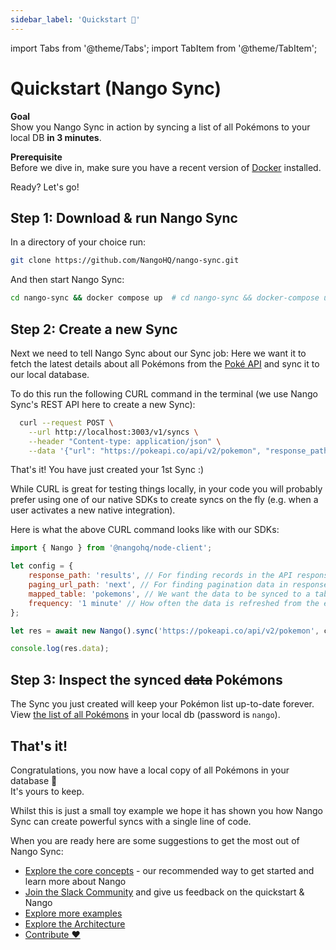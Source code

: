 ```yaml
---
sidebar_label: 'Quickstart 🚀'
---
```


import Tabs from '@theme/Tabs';
import TabItem from '@theme/TabItem';

# Quickstart (Nango Sync)

**Goal**  
Show you Nango Sync in action by syncing a list of all Pokémons to your local DB **in 3 minutes**.

**Prerequisite**  
Before we dive in, make sure you have a recent version of [Docker](https://www.docker.com/products/docker-desktop/) installed.

Ready? Let's go!

## Step 1: Download & run Nango Sync

In a directory of your choice run:

```bash
git clone https://github.com/NangoHQ/nango-sync.git
```

And then start Nango Sync:

```bash
cd nango-sync && docker compose up  # cd nango-sync && docker-compose up if you are on an older version of docker
```

## Step 2: Create a new Sync

Next we need to tell Nango Sync about our Sync job: Here we want it to fetch the latest details about all Pokémons from the [Poké API](https://pokeapi.co/) and sync it to our local database.

To do this run the following CURL command in the terminal (we use Nango Sync's REST API here to create a new Sync):

```bash
  curl --request POST \
    --url http://localhost:3003/v1/syncs \
    --header "Content-type: application/json" \
    --data '{"url": "https://pokeapi.co/api/v2/pokemon", "response_path": "results", "paging_url_path":"next", "mapped_table":"pokemons", "frequency":"1 minute"}'
```

That's it! You have just created your 1st Sync :)

While CURL is great for testing things locally, in your code you will probably prefer using one of our native SDKs to create syncs on the fly (e.g. when a user activates a new native integration).

Here is what the above CURL command looks like with our SDKs:
<Tabs groupId="programming-language">

  <TabItem value="node" label="Node SDK">

```js
import { Nango } from '@nangohq/node-client';

let config = {
    response_path: 'results', // For finding records in the API response.
    paging_url_path: 'next', // For finding pagination data in responses.
    mapped_table: 'pokemons', // We want the data to be synced to a table called "pokemons"
    frequency: '1 minute' // How often the data is refreshed from the external API.
};

let res = await new Nango().sync('https://pokeapi.co/api/v2/pokemon', config);

console.log(res.data);
```

  </TabItem>
</Tabs>

## Step 3: Inspect the synced ~~data~~ Pokémons

The Sync you just created will keep your Pokémon list up-to-date forever.  
View [the list of all Pokémons](http://localhost:8080/?pgsql=nango-db&username=nango&db=nango&ns=nango&select=pokemons) in your local db (password is `nango`).

## That's it!

Congratulations, you now have a local copy of all Pokémons in your database 🎉  
It's yours to keep.

Whilst this is just a small toy example we hope it has shown you how Nango Sync can create powerful syncs with a single line of code.

When you are ready here are some suggestions to get the most out of Nango Sync:

-   [Explore the core concepts](nango-sync/use-nango/core-concepts.md) - our recommended way to get started and learn more about Nango
-   [Join the Slack Community](https://nango.dev/slack) and give us feedback on the quickstart & Nango
-   [Explore more examples](real-world-examples.md)
-   [Explore the Architecture](architecture.md)
-   [Contribute ❤️](contributing.md)
